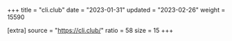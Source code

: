 +++
title = "cli.club"
date = "2023-01-31"
updated = "2023-02-26"
weight = 15590

[extra]
source = "https://cli.club/"
ratio = 58
size = 15
+++
